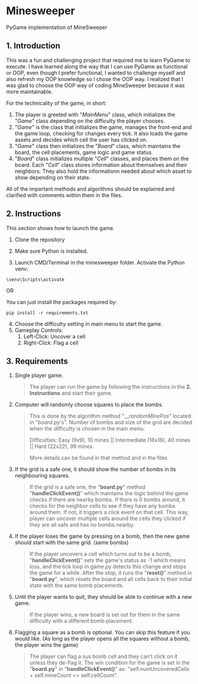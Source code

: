 # Minesweeper
 PyGame implementation of MineSweeper
 
## 1. Introduction
This was a fun and challenging project that required me to learn PyGame to execute. I have learned along the way that I can use PyGame as functional or OOP, even though I prefer functional, I wanted to challenge myself and also refresh my OOP knowledge so I chose the OOP way. I realized that I was glad to choose the OOP way of coding MineSweeper because it was more maintainable.

For the technicality of the game, in short:
1. The player is greeted with "_MainMenu_" class, which initializes the "_Game_" class depending on the difficulty the player chooses.
2.  "_Game_" is the class that initializes the game, manages the front-end and the game loop, checking for changes every tick. It also loads the game assets and decides which cell the user has clicked on.
3.  "_Game_" class then initializes the "_Board_" class, which maintains the board, the cell placements, game logic and game status.
4.  "_Board_" class initializes multiple "_Cell_" classes, and places them on the board. Each "_Cell_" class stores information about themselves and their neighbors. They also hold the informationn needed about which asset to show depending on their state.

All of the important methods and algorithms should be explained and clarified with comments within them in the files. 

## 2. Instructions
This section shows how to launch the game.

1. Clone the repository
2. Make sure Python is installed.

3. Launch CMD/Terminal in the minesweeper folder. Activate the Python venv:
```
\venv\Scripts\activate
```

OR

You can just install the packages required by:
```
pip install -r requirements.txt
```

4. Choose the difficulty setting in main menu to start the game.
5. Gameplay Controls:
   1. Left-Click: Uncover a cell
   2. Right-Click: Flag a cell

## 3. Requirements
1. Single player game.
   > The player can run the game by following the instructions in the **2. Instructions** and start their game.
3. Computer will randomly choose squares to place the bombs.
   > This is done by the algorithm method "___randomMinePos_" located in "_board.py_'s". Number of bombs and size of the grid are decided when the difficulty is chosen in the main menu. 
   > 
   > Difficulties:
              Easy (9x9), 10 mines ||
              Intermediate (16x16), 40 mines ||
              Hard (22x22), 99 mines.
   >
   > More details can be found in that method and in the files.
   
4. If the grid is a safe one, it should show the number of bombs in its neighbouring squares.
   > If the grid is a safe one, the "__board.py__" method "__handleClickEvent()__" which maintains the logic behind the game checks if there are nearby bombs. If there is 0 bombs around, it checks for the neighbor cells to see if they have any bombs around them. If not, it triggers a click event on that cell. This way, player can uncover multiple cells around the cells they clicked if they are all safe and has no bombs nearby.
   
6. If the player loses the game by pressing on a bomb, then the new game should start with the same grid. (same bombs)
   > If the player uncovers a cell which turns out to be a bomb, "__handleClickEvent()__" sets the game's status as -1 which means loss, and the tick loop in game.py detects this change and stops the game for a while. After the stop, it runs the "__reset()__" method in "__board.py__", which resets the board and all cells back to their initial state with the same bomb placements.
    
8. Until the player wants to quit, they should be able to continue with a new game.
   > If the player wins, a new board is set out for them in the same difficulty with a different bomb placement.
   
10. Flagging a square as a bomb is optional. You can skip this feature if you would like. (As long as the player opens all the squares without a bomb, the player wins the game)
    > The player can flag a sus bomb cell and they can't click on it unless they de-flag it. The win condition for the game is set in the "__board.py__" in "__handleClickEvent()__" as: "self.numUncoveredCells + self.mineCount == self.cellCount". 
